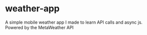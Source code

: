 # weather-app
A simple mobile weather app I made to learn API calls and async js. Powered by the MetaWeather API
